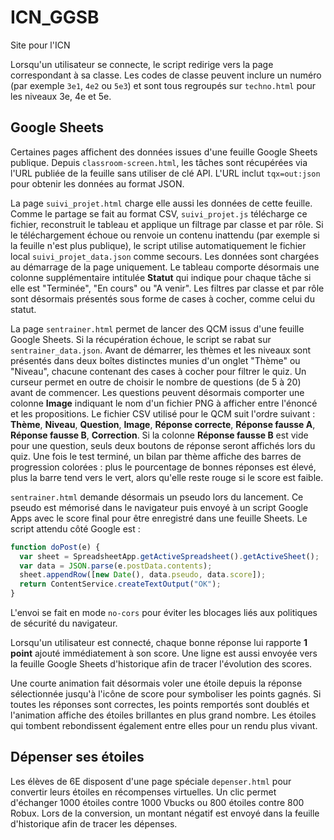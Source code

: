# ICN_GGSB
Site pour l'ICN

Lorsqu'un utilisateur se connecte, le script redirige vers la page
correspondant à sa classe. Les codes de classe peuvent inclure un numéro
(par exemple `3e1`, `4e2` ou `5e3`) et sont tous regroupés sur
`techno.html` pour les niveaux 3e, 4e et 5e.

## Google Sheets

Certaines pages affichent des données issues d'une feuille Google Sheets
publique. Depuis `classroom-screen.html`, les tâches sont récupérées via l'URL
publiée de la feuille sans utiliser de clé API. L'URL inclut `tqx=out:json` pour
obtenir les données au format JSON.

La page `suivi_projet.html` charge elle aussi les données de cette feuille.
Comme le partage se fait au format CSV, `suivi_projet.js` télécharge ce
fichier, reconstruit le tableau et applique un filtrage par classe et par rôle.
Si le téléchargement échoue ou renvoie un contenu inattendu (par exemple si la
feuille n'est plus publique), le script utilise automatiquement le fichier local
`suivi_projet_data.json` comme secours. Les données sont chargées au
démarrage de la page uniquement. Le tableau comporte désormais une colonne
supplémentaire intitulée **Statut** qui indique pour chaque tâche si elle est
"Terminée", "En cours" ou "A venir". Les filtres par classe et par rôle sont
désormais présentés sous forme de cases à cocher, comme celui du statut.

La page `sentrainer.html` permet de lancer des QCM issus d'une feuille Google Sheets. Si la récupération échoue, le script se rabat sur `sentrainer_data.json`. Avant de démarrer, les thèmes et les niveaux sont présentés dans deux boîtes distinctes munies d'un onglet "Thème" ou "Niveau", chacune contenant des cases à cocher pour filtrer le quiz. Un curseur permet en outre de choisir le nombre de questions (de 5 à 20) avant de commencer.
Les questions peuvent désormais comporter une colonne **Image** indiquant le nom d'un fichier PNG à afficher entre l'énoncé et les propositions.
Le fichier CSV utilisé pour le QCM suit l'ordre suivant : **Thème**, **Niveau**, **Question**, **Image**, **Réponse correcte**, **Réponse fausse A**, **Réponse fausse B**, **Correction**.
Si la colonne **Réponse fausse B** est vide pour une question, seuls deux boutons de réponse seront affichés lors du quiz.
Une fois le test terminé, un bilan par thème affiche des barres de progression colorées :
plus le pourcentage de bonnes réponses est élevé, plus la barre tend vers le vert, alors qu'elle reste rouge si le score est faible.

`sentrainer.html` demande désormais un pseudo lors du lancement. Ce pseudo est
mémorisé dans le navigateur puis envoyé à un script Google Apps avec le score
final pour être enregistré dans une feuille Sheets. Le script attendu côté
Google est :

```javascript
function doPost(e) {
  var sheet = SpreadsheetApp.getActiveSpreadsheet().getActiveSheet();
  var data = JSON.parse(e.postData.contents);
  sheet.appendRow([new Date(), data.pseudo, data.score]);
  return ContentService.createTextOutput("OK");
}
```

L'envoi se fait en mode `no-cors` pour éviter les blocages liés aux politiques
de sécurité du navigateur.

Lorsqu'un utilisateur est connecté, chaque bonne réponse lui rapporte
**1 point** ajouté immédiatement à son score. Une ligne est aussi envoyée vers
la feuille Google Sheets d'historique afin de tracer l'évolution des scores.

Une courte animation fait désormais voler une étoile depuis la réponse
sélectionnée jusqu'à l'icône de score pour symboliser les points gagnés.
Si toutes les réponses sont correctes, les points remportés sont doublés et
l'animation affiche des étoiles brillantes en plus grand nombre. Les étoiles
qui tombent rebondissent également entre elles pour un rendu plus vivant.

## Dépenser ses étoiles

Les élèves de 6E disposent d'une page spéciale `depenser.html` pour convertir leurs étoiles en récompenses virtuelles. Un clic permet d'échanger 1000 étoiles contre 1000 Vbucks ou 800 étoiles contre 800 Robux. Lors de la conversion, un montant négatif est envoyé dans la feuille d'historique afin de tracer les dépenses.
